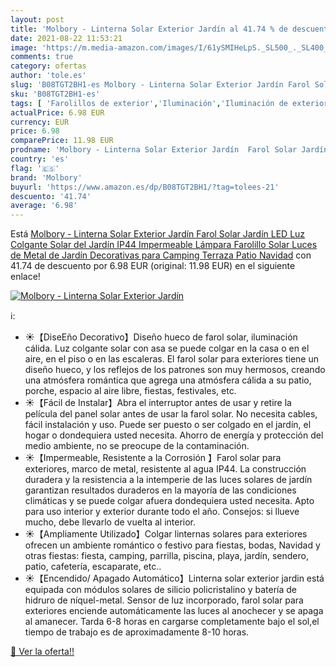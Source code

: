 ```yaml
---
layout: post
title: 'Molbory - Linterna Solar Exterior Jardín al 41.74 % de descuento'
date: 2021-08-22 11:53:21
image: 'https://m.media-amazon.com/images/I/61ySMIHeLpS._SL500_._SL400_.jpg'
comments: true
category: ofertas
author: 'tole.es'
slug: 'B08TGT2BH1-es Molbory - Linterna Solar Exterior Jardín Farol Solar...'
sku: 'B08TGT2BH1-es'
tags: [ 'Farolillos de exterior','Iluminación','Iluminación de exterior','molbory','navidad', ]
actualPrice: 6.98 EUR
currency: EUR
price: 6.98
comparePrice: 11.98 EUR
prodname: 'Molbory - Linterna Solar Exterior Jardín  Farol Solar Jardín  LED Luz Colgante Solar del Jardín  IP44 Impermeable Lámpara Farolillo Solar  Luces de Metal de Jardín Decorativas para Camping Terraza Patio Navidad'
country: 'es'
flag: '🇪🇸'
brand: 'Molbory'
buyurl: 'https://www.amazon.es/dp/B08TGT2BH1/?tag=tolees-21'
descuento: '41.74'
average: '6.98'
---
```


Está [Molbory - Linterna Solar Exterior Jardín  Farol Solar Jardín  LED Luz Colgante Solar del Jardín  IP44 Impermeable Lámpara Farolillo Solar  Luces de Metal de Jardín Decorativas para Camping Terraza Patio Navidad](https://www.amazon.es/dp/B08TGT2BH1/?tag=tolees-21) con 41.74 de descuento por 6.98 EUR (original: 11.98 EUR) en el siguiente enlace!

[![Molbory - Linterna Solar Exterior Jardín](https://m.media-amazon.com/images/I/61ySMIHeLpS._SL500_._SL400_.jpg)](https://www.amazon.es/dp/B08TGT2BH1/?tag=tolees-21)

ℹ️:

- ☀【DiseEño Decorativo】Diseño hueco de farol solar, iluminación cálida. Luz colgante solar con asa se puede colgar en la casa o en el aire, en el piso o en las escaleras. El farol solar para exteriores tiene un diseño hueco, y los reflejos de los patrones son muy hermosos, creando una atmósfera romántica que agrega una atmósfera cálida a su patio, porche, espacio al aire libre, fiestas, festivales, etc.
- ☀【Fácil de Instalar】Abra el interruptor antes de usar y retire la película del panel solar antes de usar la farol solar. No necesita cables, fácil instalación y uso. Puede ser puesto o ser colgado en el jardín, el hogar o dondequiera usted necesita. Ahorro de energía y protección del medio ambiente, no se preocupe de la contaminación.
- ☀【Impermeable, Resistente a la Corrosión 】Farol solar para exteriores, marco de metal, resistente al agua IP44. La construcción duradera y la resistencia a la intemperie de las luces solares de jardín garantizan resultados duraderos en la mayoría de las condiciones climáticas y se puede colgar afuera dondequiera usted necesita. Apto para uso interior y exterior durante todo el año. Consejos: si llueve mucho, debe llevarlo de vuelta al interior.
- ☀【Ampliamente Utilizado】Colgar linternas solares para exteriores ofrecen un ambiente romántico o festivo para fiestas, bodas, Navidad y otras fiestas: fiesta, camping, parrilla, piscina, playa, jardín, sendero, patio, cafetería, escaparate, etc..
- ☀【Encendido/ Apagado Automático】Linterna solar exterior jardin está equipada con módulos solares de silicio policristalino y batería de hidruro de níquel-metal. Sensor de luz incorporado, farol solar para exteriores enciende automáticamente las luces al anochecer y se apaga al amanecer. Tarda 6-8 horas en cargarse completamente bajo el sol,el tiempo de trabajo es de aproximadamente 8-10 horas.

[🛒 Ver la oferta!!](https://www.amazon.es/dp/B08TGT2BH1/?tag=tolees-21)
